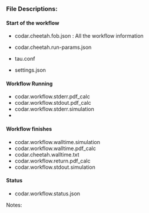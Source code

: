### File Descriptions:

#### Start of the workflow
- codar.cheetah.fob.json : All the workflow information
- codar.cheetah.run-params.json

- tau.conf
- settings.json

#### Workflow Running
- codar.workflow.stderr.pdf_calc
- codar.workflow.stdout.pdf_calc
- codar.workflow.stderr.simulation
- 


#### Workflow finishes
- codar.workflow.walltime.simulation
- codar.workflow.walltime.pdf_calc
- codar.cheetah.walltime.txt
- codar.workflow.return.pdf_calc
- codar.workflow.stdout.simulation

#### Status
- codar.workflow.status.json

Notes:
